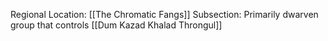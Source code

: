 Regional Location: [[The Chromatic Fangs]]
Subsection: Primarily dwarven group that controls [[Dum Kazad Khalad Throngul]]


